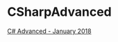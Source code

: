 # CSharpAdvanced
[C# Advanced - January 2018](https://softuni.bg/trainings/1841/csharp-advanced-january-2018)
